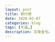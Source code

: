 ```yaml
---
layout: post
title: 排行榜
date: 2020-02-07
categories: blog
tags: [牛逼,]
description: 文章金句。
---
```

<!DOCTYPE html>
<html>
	<head>
		<meta charset="utf-8" />
		<title></title>
	</head>
	<style>
		a {
			color: #525C66;
			text-decoration: none;
		}
        <!-- div 大小设定 -->
		.top-10 {
			float: left;
			width: 340px;

			margin-top: 106px;
			margin-left: 118px;
			background: #fff;
			border: 1px solid #FFF;
			box-shadow: #d0d0d0 1px 1px 10px 0px;
		}

		.top-10 ul {
			counter-reset: section;
		}

		.top-10 li {
			float: left;
			width: 260px;
			border-bottom: 1px solid #b8c2cc;
			line-height: 46px;
			height: 46px;
			overflow: hidden;
			color: #525C66;
			font-size: 14px;

		}

		.top-10 li:before {
			counter-increment: section;
			content: counter(section);
			display: inline-block;
			padding: 0 12px;
			margin-right: 10px;
			height: 18px;
			line-height: 18px;
			background: #b8c2cc;
			color: #fff;
			border-radius: 3px;
			font-size: 9px
		}
        <!-- 排名前三名颜色控制 -->
		.top-10 li:nth-child(1):before {
			background: #0164b4
		}

		.top-10 li:nth-child(2):before {
			background: #0164b4
		}

		.top-10 li:nth-child(3):before {
			background: #0164b4
		}

		#rank-more {
			float: left;
			width: 100%;
			margin-top: 8px;
			text-align: center;
		}

		.span-h7 {
			font-size: 14px;
			color: #B8C2CC;
			font-weight: 300;
		}
	</style>

	<body>

		<div class="top-10">
			<ul>
				<li><a>测试用-青岛XX公司01</a></li>
				<li><a>测试用-青岛XX公司02</a></li>
				<li><a>测试用-青岛XX公司03</a></li>
				<li><a>测试用-青岛XX公司04</a></li>
				<li><a>测试用-青岛XX公司05</a></li>
				<li><a>测试用-青岛XX公司06</a></li>
				<li><a>测试用-青岛XX公司07</a></li>
				<li><a>测试用-青岛XX公司08</a></li>
				<li><a>测试用-青岛XX公司09</a></li>
				<li><a>测试用-青岛XX公司10</a></li>
			</ul>
			<div id="rank-more">
				<span class="span-h7"><a href="#">查看更多</a></span>
			</div>



		</div>
	</body>
</html>
